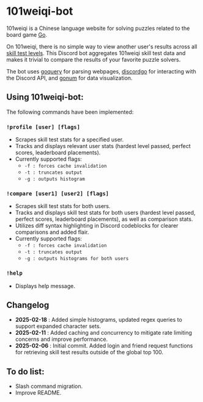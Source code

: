 # 101weiqi-bot
101weiqi is a Chinese language website for solving puzzles related to the board game [Go](https://en.wikipedia.org/wiki/Go_(game)). 

On 101weiqi, there is no simple way to view another user's results across all [skill test levels](https://www.101weiqi.com/guan/). This Discord bot aggregates 101weiqi skill test data and makes it trivial to compare the results of your favorite puzzle solvers.

The bot uses [goquery](https://github.com/PuerkitoBio/goquery) for parsing webpages, [discordgo](https://github.com/bwmarrin/discordgo) for interacting with the Discord API, and [gonum](https://github.com/gonum/plot) for data visualization.

## Using 101weiqi-bot:
The following commands have been implemented:

### `!profile [user] [flags]`
* Scrapes skill test stats for a specified user.
* Tracks and displays relevant user stats (hardest level passed, perfect scores, leaderboard placements).
* Currently supported flags:
    - `-f : forces cache invalidation`
    - `-t : truncates output`
    - `-g : outputs histogram`
    
### `!compare [user1] [user2] [flags]`
* Scrapes skill test stats for both users.
* Tracks and displays skill test stats for both users (hardest level passed, perfect scores, leaderboard placements), as well as comparison stats.
* Utilizes diff syntax highlighting in Discord codeblocks for clearer comparisons and added flair.
* Currently supported flags:
    - `-f : forces cache invalidation`
    - `-t : truncates output`
    - `-g : outputs histograms for both users`
      
### `!help`
* Displays help message.

## Changelog
 * **2025-02-18** : Added simple histograms, updated regex queries to support expanded character sets.
 * **2025-02-11** : Added caching and concurrency to mitigate rate limiting concerns and improve performance.
 * **2025-02-06** : Initial commit. Added login and friend request functions for retrieving skill test results outside of the global top 100.

## To do list:
* Slash command migration.
* Improve README.
